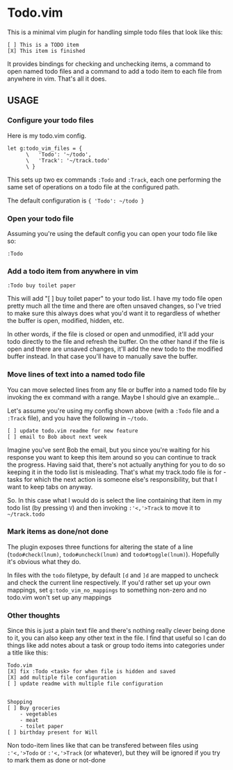 # Todo.vim

This is a minimal vim plugin for handling simple todo files that look like this:

    [ ] This is a TODO item
    [X] This item is finished

It provides bindings for checking and unchecking items, a command to open named todo files and a
command to add a todo item to each file from anywhere in vim. That's all it does.

## USAGE

### Configure your todo files

Here is my todo.vim config.

    let g:todo_vim_files = {
          \   'Todo': '~/todo',
          \   'Track': '~/track.todo'
          \ }

This sets up two ex commands `:Todo` and `:Track`, each one performing the same set of operations on
a todo file at the configured path.

The default configuration is `{ 'Todo': ~/todo }`

### Open your todo file

Assuming you're using the default config you can open your todo file like so:

    :Todo

### Add a todo item from anywhere in vim

    :Todo buy toilet paper

This will add "[ ] buy toilet paper" to your todo list. I have my todo file open pretty much all the
time and there are often unsaved changes, so I've tried to make sure this always does what you'd
want it to regardless of whether the buffer is open, modified, hidden, etc.

In other words, if the file is closed or open and unmodified, it'll add your todo directly to the file
and refresh the buffer. On the other hand if the file is open and there are unsaved changes, it'll
add the new todo to the modified buffer instead. In that case you'll have to manually save the
buffer.

### Move lines of text into a named todo file

You can move selected lines from any file or buffer into a named todo file by invoking the ex
command with a range. Maybe I should give an example...

Let's assume you're using my config shown above (with a `:Todo` file and a `:Track` file), and you have
the following in `~/todo`.

    [ ] update todo.vim readme for new feature
    [ ] email to Bob about next week

Imagine you've sent Bob the email, but you since you're waiting for his response you want to keep
this item around so you can continue to track the progress. Having said that, there's not actually
anything for you to do so keeping it in the todo list is misleading. That's what my track.todo file
is for - tasks for which the next action is someone else's responsibility, but that I want to keep
tabs on anyway.

So. In this case what I would do is select the line containing that item in my todo list (by
pressing `V`) and then invoking `:'<,'>Track` to move it to `~/track.todo`


### Mark items as done/not done

The plugin exposes three functions for altering the state of a line (`todo#check(lnum)`,
`todo#uncheck(lnum)` and `todo#toggle(lnum)`). Hopefully it's obvious what they do.

In files with the `todo` filetype, by default `[d` and `]d` are mapped to uncheck and check the
current line respectively. If you'd rather set up your own mappings, set `g:todo_vim_no_mappings` to
something non-zero and no todo.vim won't set up any mappings

### Other thoughts

Since this is just a plain text file and there's nothing really clever being done to it, you can
also keep any other text in the file. I find that useful so I can do things like add notes about a
task or group todo items into categories under a title like this:

    Todo.vim
    [X] fix :Todo <task> for when file is hidden and saved
    [X] add multiple file configuration
    [ ] update readme with multiple file configuration


    Shopping
    [ ] Buy groceries
        - vegetables
        - meat
        - toilet paper
    [ ] birthday present for Will

Non todo-item lines like that can be transfered between files using `:'<,'>Todo` or `:'<,'>Track`
(or whatever), but they will be ignored if you try to mark them as done or not-done
